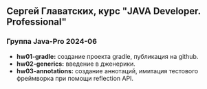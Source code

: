 ## Сергей Главатских, курс "JAVA Developer. Professional"
### Группа Java-Pro 2024-06

+ **hw01-gradle:** создание проекта gradle, публикация на github. 
+ **hw02-generics:** введение в дженерики. 
+ **hw03-annotations:** создание аннотаций, имитация тестового фреймворка при помощи reflection API.